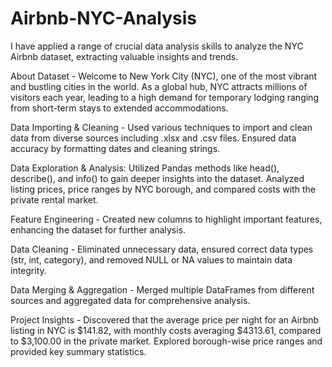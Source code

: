 # Airbnb-NYC-Analysis

I have applied a range of crucial data analysis skills to analyze the NYC Airbnb dataset, extracting valuable insights and trends.

About Dataset - Welcome to New York City (NYC), one of the most vibrant and bustling cities in the world. As a global hub, NYC attracts millions of visitors each year, leading to a high demand for temporary lodging ranging from short-term stays to extended accommodations.

Data Importing & Cleaning - Used various techniques to import and clean data from diverse sources including .xlsx and .csv files. Ensured data accuracy by formatting dates and cleaning strings.

Data Exploration & Analysis: Utilized Pandas methods like head(), describe(), and info() to gain deeper insights into the dataset. Analyzed listing prices, price ranges by NYC borough, and compared costs with the private rental market.

Feature Engineering - Created new columns to highlight important features, enhancing the dataset for further analysis.

Data Cleaning - Eliminated unnecessary data, ensured correct data types (str, int, category), and removed NULL or NA values to maintain data integrity.

Data Merging & Aggregation - Merged multiple DataFrames from different sources and aggregated data for comprehensive analysis.

Project Insights - Discovered that the average price per night for an Airbnb listing in NYC is $141.82, with monthly costs averaging $4313.61, compared to $3,100.00 in the private market. Explored borough-wise price ranges and provided key summary statistics.
